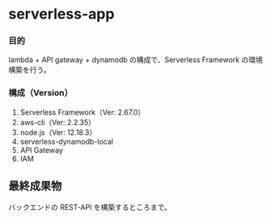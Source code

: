 # serverless-app

### 目的

lambda + API gateway + dynamodb の構成で、Serverless Framework の環境構築を行う。

### 構成（Version）

1. Serverless Framework（Ver: 2.67.0）
2. aws-cli（Ver: 2.2.35）
3. node.js（Ver: 12.18.3）
4. serverless-dynamodb-local
5. API Gateway
6. IAM

## 最終成果物

バックエンドの REST-API を構築するところまで。
